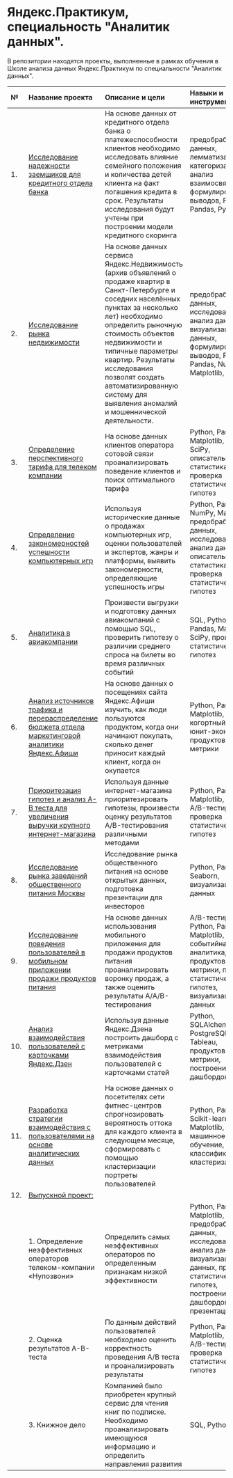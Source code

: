# Яндекс.Практикум, специальность "Аналитик данных".

В репозитории находятся проекты, выполненные в рамках обучения в Школе анализа данных Яндекс.Практикум по специальности "Аналитик данных".


| № | Название проекта | Описание и цели | Навыки и инструменты |
|:----|:--------------|:----------------|:-------------------|
| 1. | [Исследование надежности заемщиков для кредитного отдела банка](https://github.com/RSuhanov/Data_analysis) | На основе данных от кредитного отдела банка о платежеспособности клиентов необходимо исследовать влияние семейного положения и количества детей клиента на факт погашения кредита в срок. Результаты исследования будут учтены при построении модели кредитного скоринга | предобработка данных, лемматизация, категоризация, анализ взаимосвязей, формулирование выводов, Python, Pandas, PyMystem3|
| 2. | [Исследование рынка недвижимости](https://github.com/RSuhanov/Data_analysis) | На основе данных сервиса Яндекс.Недвижимость (архив объявлений о продаже квартир в Санкт-Петербурге и соседних населённых пунктах за несколько лет) необходимо определить рыночную стоимость объектов недвижимости и типичные параметры квартир. Результаты исследования позволят создать автоматизированную систему для выявления аномалий и мошеннической деятельности. | предобработка данных, исследовательский анализ данных, визуализация данных, формулирование выводов, Python, Pandas, Numpy, Matplotlib, Seaborn|
| 3. | [Определение перспективного тарифа для телеком компании](https://github.com/RSuhanov/Data_analysis) | На основе данных клиентов оператора сотовой связи проанализировать поведение клиентов и поиск оптимального тарифа | Python, Pandas, Matplotlib, NumPy, SciPy, описательная статистика, проверка статистических гипотез |
| 4. | [Определение закономерностей успешности компьютерных игр](https://github.com/RSuhanov/Data_analysis) | Используя исторические данные о продажах компьютерных игр, оценки пользователей и экспертов, жанры и платформы, выявить закономерности, определяющие успешность игры | Python, Pandas, NumPy, Matplotlib, предобработка данных, исследовательский анализ данных, описательная статистика, проверка статистических гипотез |
| 5. | [Аналитика в авиакомпании](https://github.com/RSuhanov/Data_analysis) | Произвести выгрузки и подготовку данных авиакомпаний с помощью SQL, проверить гипотезу о различии среднего спроса на билеты во время различных событий | SQL, Python, Pandas, Matplotlib, SciPy, проверка статистических гипотез |
| 6. | [Анализ источников трафика и перераспределение бюджета отдела маркетинговой аналитики Яндекс.Афиши](https://github.com/RSuhanov/Data_analysis) | На основе данных о посещениях сайта Яндекс.Афиши изучить, как люди пользуются продуктом, когда они начинают покупать, сколько денег приносит каждый клиент, когда он окупается | Python, Pandas, Matplotlib, когортный анализ, юнит-экономика, продуктовые метрики |
| 7. | [Приоритезация гипотез и анализ A-B теста для увеличения выручки крупного интернет-магазина](https://github.com/RSuhanov/Data_analysis) | Используя данные интернет-магазина приоритезировать гипотезы, произвести оценку результатов A/B-тестирования различными методами | Python, Pandas, Matplotlib, SciPy, A/B-тестирование, проверка статистических гипотез |
| 8. | [Исследование рынка заведений общественного питания Москвы](https://github.com/RSuhanov/Data_analysis) | Исследование рынка общественного питания на основе открытых данных, подготовка презентации для инвесторов | Python, Pandas, Seaborn, визуализация данных |
| 9. | [Исследование поведения пользователей в мобильном приложении продажи продуктов питания](https://github.com/RSuhanov/Data_analysis) | На основе данных использования мобильного приложения для продажи продуктов питания проанализировать воронку продаж, а также оценить результаты A/A/B-тестирования | A/B-тестирование, Python, Pandas, Matplotlib, Seaborn, событийная аналитика, продуктовые метрики, проверка статистических гипотез, визуализация данных |
| 10. | [Анализ взаимодействия пользователей с карточками Яндекс.Дзен](https://github.com/RSuhanov/Data_analysis) | Используя данные Яндекс.Дзена построить дашборд с метриками взаимодействия пользователей с карточками статей | Python, SQLAlchemy, PostgreSQL, dash, Tableau, продуктовые метрики, построение дашбордов |
| 11. | [Разработка стратегии взаимодействия с пользователями на основе аналитических данных](https://github.com/RSuhanov/Data_analysis) | На основе данных о посетителях сети фитнес-центров спрогнозировать вероятность оттока для каждого клиента в следующем месяце, сформировать с помощью кластеризации портреты пользователей | Python, Pandas, Scikit-learn, Matplotlib, Seaborn, машинное обучение, классификация, кластеризация |
| 12. | [Выпускной проект:](https://github.com/RSuhanov/Data_analysis) |
| | 1. Определение неэффективных операторов телеком-компании «Нупозвони» | Определить самых неэффективных операторов по определенным признакам низкой эффективности | Python, Pandas, Matplotlib, предобработка данных, исследовательский анализ данных, визуализация данных, проверка статистических гипотез, построение дашбордов и презентации |
| | 2. Оценка результатов A-B-теста | По данным действий пользователей необходимо оценить корректность проведения A/B теста и проанализировать результаты | Python, Pandas, Matplotlib, SciPy, A/B-тестирование, проверка статистических гипотез |
| | 3. Книжное дело | Компанией было приобретен крупный сервис для чтения книг по подписке. Необходимо проанализировать имеющуюся информацию и определить направления развития | SQL, Python |
